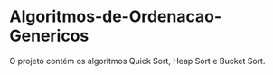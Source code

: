 # Algoritmos-de-Ordenacao-Genericos
O projeto contém os algoritmos Quick Sort, Heap Sort e Bucket Sort.
